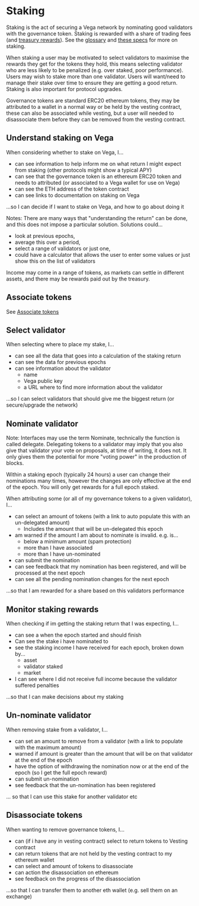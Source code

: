 # Staking

Staking is the act of securing a Vega network by nominating good validators with the governance token. Staking is rewarded with a share of trading fees (and [treasury rewards](../0056-REWA-rewards_overview.md)). See the [glossary](../glossaries/staking-and-governance.md) and [these specs](../protocol#delegation-staking-and-rewards) for more on staking.

When staking a user may be motivated to select validators to maximise the rewards they get for the tokens they hold, this means selecting validator who are less likely to be penalized (e.g. over staked, poor performance). Users may wish to stake more than one validator. Users will want/need to manage their stake over time to ensure they are getting a good return. Staking is also important for protocol upgrades.

Governance tokens are standard ERC20 ethereum tokens, they may be attributed to a wallet in a normal way or be held by the vesting contract, these can also be associated while vesting, but a user will needed to disassociate them before they can be removed from the vesting contract.

## Understand staking on Vega
When considering whether to stake on Vega, I...

- can see information to help inform me on what return I might expect from staking (other protocols might show a typical APY)
- can see that the governance token is an ethereum ERC20 token and needs to attributed (or associated to a Vega wallet for use on Vega)
- can see the ETH address of the token contract
- can see links to documentation on staking on Vega

...so I can decide if I want to stake on Vega, and how to go about doing it

Notes: There are many ways that "understanding the return" can be done, and this does not impose a particular solution. Solutions could...
- look at previous epochs, 
- average this over a period, 
- select a range of validators or just one, 
- could have a calculator that allows the user to enter some values or just show this on the list of validators 
  
Income may come in a range of tokens, as markets can settle in different assets, and there may be rewards paid out by the treasury.

## Associate tokens
See [Associate tokens](./1000-ASSO-associate.md)

## Select validator
When selecting where to place my stake, I...

- can see all the data that goes into a calculation of the staking return
- can see the data for previous epochs
- can see information about the validator
  - name
  - Vega public key
  - a URL where to find more information about the validator

...so I can select validators that should give me the biggest return (or secure/upgrade the network)

## Nominate validator
Note: Interfaces may use the term Nominate, technically the function is called delegate. Delegating tokens to a validator may imply that you also give that validator your vote on proposals, at time of writing, it does not. It only gives them the potential for more "voting power" in the production of blocks.

Within a staking epoch (typically 24 hours) a user can change their nominations many times, however the changes are only effective at the end of the epoch. You will only get rewards for a full epoch staked.

When attributing some (or all of my governance tokens to a given validator), I...

- can select an amount of tokens (with a link to auto populate this with an un-delegated amount)
  - Includes the amount that will be un-delegated this epoch
- am warned if the amount I am about to nominate is invalid. e.g. is...
  - below a minimum amount (spam protection)
  - more than I have associated
  - more than I have un-nominated
- can submit the nomination
- can see feedback that my nomination has been registered, and will be processed at the next epoch
- can see all the pending nomination changes for the next epoch

...so that I am rewarded for a share based on this validators performance

## Monitor staking rewards
When checking if im getting the staking return that I was expecting, I... 

- can see a when the epoch started and should finish 
- Can see the stake i have nominated to 
- see the staking income I have received for each epoch, broken down by...
  - asset
  - validator staked
  - market 
- I can see where I did not receive full income because the validator suffered penalties 

...so that I can make decisions about my staking

## Un-nominate validator

When removing stake from a validator, I...

- can set an amount to remove from a validator (with a link to populate with the maximum amount)
- warned if amount is greater than the amount that will be on that validator at the end of the epoch
- have the option of withdrawing the nomination now or at the end of the epoch (so I get the full epoch reward)
- can submit un-nomination
- see feedback that the un-nomination has been registered

... so that I can use this stake for another validator etc

## Disassociate tokens

When wanting to remove governance tokens, I...

- can (if i have any in vesting contract) select to return tokens to Vesting contract
- can return tokens that are not held by the vesting contract to my ethereum wallet
- can select and amount of tokens to disassociate 
- can action the disassociation on ethereum
- see feedback on the progress of the disassociation 

...so that I can transfer them to another eth wallet (e.g. sell them on an exchange)